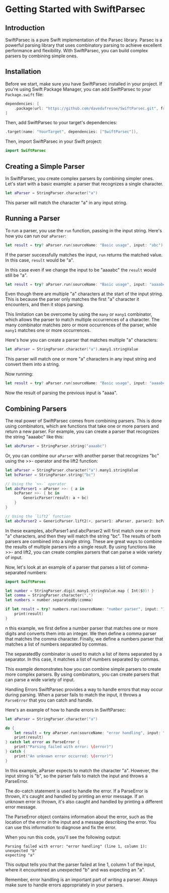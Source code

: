 # Getting Started with SwiftParsec

## Introduction
SwiftParsec is a pure Swift implementation of the Parsec library. Parsec is a powerful parsing library that uses combinatory parsing to achieve excellent performance and flexibility. With SwiftParsec, you can build complex parsers by combining simple ones.

## Installation

Before we start, make sure you have SwiftParsec installed in your project. If you're using Swift Package Manager, you can add SwiftParsec to your `Package.swift` file:

```swift
dependencies: [
    .package(url: "https://github.com/davedufresne/SwiftParsec.git", from: "1.0.0")
]
```

Then, add SwiftParsec to your target's dependencies:

```swift
.target(name: "YourTarget", dependencies: ["SwiftParsec"]),
```

Then, import SwiftParsec in your Swift project:

```swift
import SwiftParsec
```

## Creating a Simple Parser

In SwiftParsec, you create complex parsers by combining simpler ones. Let's start with a basic example: a parser that recognizes a single character.

```swift
let aParser = StringParser.character("a")
```

This parser will match the character "a" in any input string.

## Running a Parser

To run a parser, you use the `run` function, passing in the input string. Here's how you can run our `aParser`:

```swift
let result = try? aParser.run(sourceName: "Basic usage", input: "abc")
```

If the parser successfully matches the input, `run` returns the matched value. In this case, `result` would be "a".

In this case even if we change the input to be "aaaabc" the `result` would still be "a".

```swift
let result = try? aParser.run(sourceName: "Basic usage", input: "aaaabc")
```

Even though there are multiple "a" characters at the start of the input string. This is because the parser only matches the first "a" character it encounters, and then it stops parsing.

This limitation can be overcome by using the `many` or `many1` combinator, which allows the parser to match multiple occurrences of a character. The many combinator matches zero or more occurrences of the parser, while `many1` matches one or more occurrences.

Here's how you can create a parser that matches multiple "a" characters:

```swift
let aParser = StringParser.character("a").many1.stringValue
```

This parser will match one or more "a" characters in any input string and convert them into a string.

Now running:

```swift
let result = try? aParser.run(sourceName: "Basic usage", input: "aaaabc")
```

Now the result of parsing the previous input is "aaaa".

## Combining Parsers

The real power of SwiftParsec comes from combining parsers. This is done using combinators, which are functions that take one or more parsers and return a new parser. For example, you can create a parser that recognizes the string "aaaabc" like this:

```swift
let abcParser = StringParser.string("aaaabc")
```

Or, you can combine our `aParser` with another parser that recognizes "bc" using the >>- operator and the lift2 function:

```swift
let aParser = StringParser.character("a").many1.stringValue
let bcParser = StringParser.string("bc")

// Using the `>>-` operator
let abcParser1 = aParser >>- { a in
    bcParser >>- { bc in
        GenericParser(result: a + bc)
    }
}

// Using the `lift2` function
let abcParser2 = GenericParser.lift2(+, parser1: aParser, parser2: bcParser)

```

In these examples, abcParser1 and abcParser2 will first match one or more "a" characters, and then they will match the string "bc". The results of both parsers are combined into a single string. These are great ways to combine the results of multiple parsers into a single result. By using functions like >>- and lift2, you can create complex parsers that can parse a wide variety of input.

Now, let's look at an example of a parser that parses a list of comma-separated numbers:

```swift
import SwiftParsec

let number = StringParser.digit.many1.stringValue.map { Int($0)! }
let comma = StringParser.character(",")
let numbers = number.separatedBy(comma)

if let result = try? numbers.run(sourceName: "number parser", input: "1,2,3,4,5") {
    print(result)
}
```

n this example, we first define a number parser that matches one or more digits and converts them into an integer. We then define a comma parser that matches the comma character. Finally, we define a numbers parser that matches a list of numbers separated by commas.

The separatedBy combinator is used to match a list of items separated by a separator. In this case, it matches a list of numbers separated by commas.

This example demonstrates how you can combine simple parsers to create more complex parsers. By using combinators, you can create parsers that can parse a wide variety of input.

Handling Errors
SwiftParsec provides a way to handle errors that may occur during parsing. When a parser fails to match the input, it throws a ``ParseError`` that you can catch and handle.

Here's an example of how to handle errors in SwiftParsec:

```swift
let aParser = StringParser.character("a")

do {
    let result = try aParser.run(sourceName: "error handling", input: "b")
    print(result)
} catch let error as ParseError {
    print("Parsing failed with error: \(error)")
} catch {
    print("An unknown error occurred: \(error)")
}
```

In this example, aParser expects to match the character "a". However, the input string is "b", so the parser fails to match the input and throws a ParseError.

The do-catch statement is used to handle the error. If a ParseError is thrown, it's caught and handled by printing an error message. If an unknown error is thrown, it's also caught and handled by printing a different error message.

The ParseError object contains information about the error, such as the location of the error in the input and a message describing the error. You can use this information to diagnose and fix the error.

When you run this code, you'll see the following output:

```
Parsing failed with error: "error handling" (line 1, column 1):
unexpected "b"
expecting "a"
```

This output tells you that the parser failed at line 1, column 1 of the input, where it encountered an unexpected "b" and was expecting an "a".

Remember, error handling is an important part of writing a parser. Always make sure to handle errors appropriately in your parsers.

